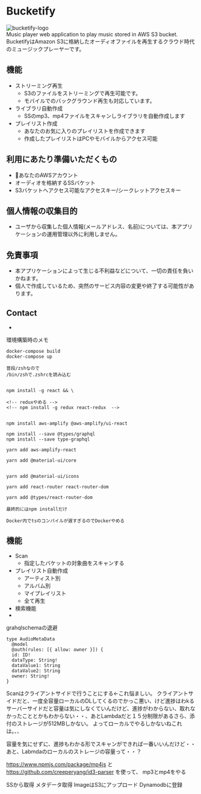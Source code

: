 # Bucketify

![bucketify-logo](bucketify/build/static/media/bucketify_logo.43f80d6b.png)  
Music player web application to play music stored in  AWS S3 bucket.  
BucketifyはAmazon S3に格納したオーディオファイルを再生するクラウド時代のミュージックプレーヤーです。  

## 機能
- ストリーミング再生
  - S3のファイルをストリーミングで再生可能です。
  - モバイルでのバックグラウンド再生も対応しています。
- ライブラリ自動作成
  - SSのmp3、mp4ファイルをスキャンしライブラリを自動作成します
- プレイリスト作成
  - あなたのお気に入りのプレイリストを作成できます
  - 作成したプレイリストはPCやモバイルからアクセス可能

## 利用にあたり準備いただくもの
- あなたのAWSアカウント
- オーディオを格納するSSバケット
- S3バケットへアクセス可能なアクセスキー/シークレットアクセスキー

## 個人情報の収集目的
- ユーザから収集した個人情報(メールアドレス、名前)については、本アプリケーションの運用管理以外に利用しません。

## 免責事項
- 本アプリケーションによって生じる不利益などについて、一切の責任を負いかねます。
- 個人で作成しているため、突然のサービス内容の変更や終了する可能性があります。

## Contact
- 

環境構築時のメモ
```
docker-compose build
docker-compose up

普段/zshなので
/bin/zshで.zshrcを読み込む


npm install -g react && \ 

<!-- reduxやめる -->
<!-- npm install -g redux react-redux  -->


npm install aws-amplify @aws-amplify/ui-react

npm install --save @types/graphql
npm install --save type-graphql

yarn add aws-amplify-react

yarn add @material-ui/core


yarn add @material-ui/icons

yarn add react-router react-router-dom

yarn add @types/react-router-dom

最終的にはnpm installだけ

Docker内でtsのコンパイルが遅すぎるのでDockerやめる
```

## 機能
- Scan
  - 指定したバケットの対象曲をスキャンする
- プレイリスト自動作成
  - アーティスト別
  - アルバム別
  - マイプレイリスト
  - 全て再生
- 検索機能
- 

grahqlschemaの退避

```
type AudioMetaData
  @model
  @auth(rules: [{ allow: owner }]) {
  id: ID!
  dataType: String!
  dataValue1: String
  dataValue2: String
  owner: String!
}
```

Scanはクライアントサイドで行うことにする<-これ悩ましい。
クライアントサイドだと、一度全容量ローカルのDLしてくるのでかっこ悪い、けど進捗はわkる
サーバーサイドだと容量は気にしなくていんだけど、進捗がわからない、取れなかったこととかもわからない・・、あとLambdaだと１５分制限があるさら、添付のストレージが512MBしかない。
よってローカルでやるしかないねこれは。、、


容量を気にせずに、進捗もわかる形でスキャンができれば一番いいんだけど・・
あと、Labmdaのローカルのストレージの容量って・・？

https://www.npmjs.com/package/mp4js
と
https://github.com/creeperyang/id3-parser
を使って、
mp3とmp4をやる

SSから取得
メタデータ取得
ImageはS3にアップロード
Dynamodbに登録

